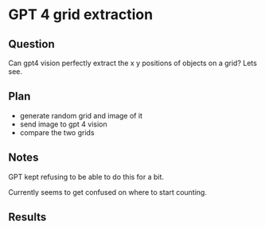 # GPT 4 grid extraction

## Question

Can gpt4 vision perfectly extract the x y positions of objects on a grid? Lets see. 

## Plan
- generate random grid and image of it
- send image to gpt 4 vision
- compare the two grids

## Notes
GPT kept refusing to be able to do this for a bit. 

Currently seems to get confused on where to start counting. 

## Results

